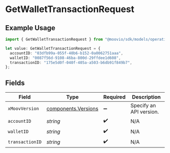 # GetWalletTransactionRequest

## Example Usage

```typescript
import { GetWalletTransactionRequest } from "@moovio/sdk/models/operations";

let value: GetWalletTransactionRequest = {
  accountID: "03dfb99a-055f-40b6-b152-0a0062751aaa",
  walletID: "0087f56d-9108-46ba-800d-29ffdee1d608",
  transactionID: "175e5d0f-040f-405a-a503-b6db91f849b7",
};
```

## Fields

| Field                                                      | Type                                                       | Required                                                   | Description                                                |
| ---------------------------------------------------------- | ---------------------------------------------------------- | ---------------------------------------------------------- | ---------------------------------------------------------- |
| `xMoovVersion`                                             | [components.Versions](../../models/components/versions.md) | :heavy_minus_sign:                                         | Specify an API version.                                    |
| `accountID`                                                | *string*                                                   | :heavy_check_mark:                                         | N/A                                                        |
| `walletID`                                                 | *string*                                                   | :heavy_check_mark:                                         | N/A                                                        |
| `transactionID`                                            | *string*                                                   | :heavy_check_mark:                                         | N/A                                                        |